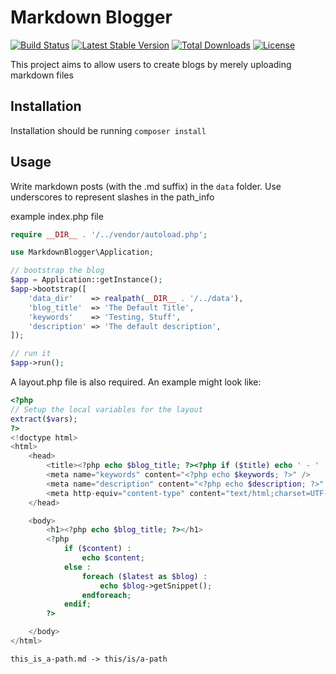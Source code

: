 # Markdown Blogger
[![Build Status](https://travis-ci.org/corycollier/markdown-blogger.svg?branch=master)](https://travis-ci.org/corycollier/markdown-blogger) [![Latest Stable Version](https://poser.pugx.org/corycollier/markdown-blogger/v/stable)](https://packagist.org/packages/corycollier/markdown-blogger) [![Total Downloads](https://poser.pugx.org/corycollier/markdown-blogger/downloads)](https://packagist.org/packages/corycollier/markdown-blogger) [![License](https://poser.pugx.org/corycollier/markdown-blogger/license)](https://packagist.org/packages/corycollier/markdown-blogger)

This project aims to allow users to create blogs by merely uploading markdown files

## Installation
Installation should be running `composer install`

## Usage
Write markdown posts (with the .md suffix) in the `data` folder. Use underscores
to represent slashes in the path_info

example index.php file
```php
require __DIR__ . '/../vendor/autoload.php';

use MarkdownBlogger\Application;

// bootstrap the blog
$app = Application::getInstance();
$app->bootstrap([
    'data_dir'    => realpath(__DIR__ . '/../data'),
    'blog_title'  => 'The Default Title',
    'keywords'    => 'Testing, Stuff',
    'description' => 'The default description',
]);

// run it
$app->run();
```

A layout.php file is also required. An example might look like:
```php
<?php
// Setup the local variables for the layout
extract($vars);
?>
<!doctype html>
<html>
    <head>
        <title><?php echo $blog_title; ?><?php if ($title) echo ' - ' . $title ; ?></title>
        <meta name="keywords" content="<?php echo $keywords; ?>" />
        <meta name="description" content="<?php echo $description; ?>" />
        <meta http-equiv="content-type" content="text/html;charset=UTF-8" />
    </head>

    <body>
        <h1><?php echo $blog_title; ?></h1>
        <?php
            if ($content) :
                echo $content;
            else :
                foreach ($latest as $blog) :
                    echo $blog->getSnippet();
                endforeach;
            endif;
        ?>

    </body>
</html>
```

```
this_is_a-path.md -> this/is/a-path
```

